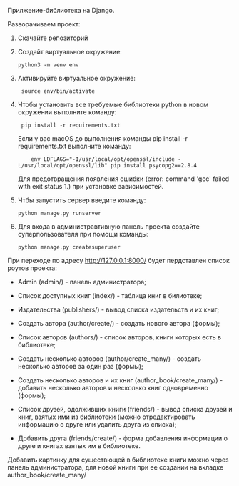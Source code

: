 Прилжение-библиотека на Django.

Разворачиваем проект:

1. Скачайте репозиторий
2. Создайт виртуальное окружение: 
    
       python3 -m venv env
       
3. Активируйте виртуальное окружение: 

        source env/bin/activate
        
4. Чтобы установить все требуемые библиотеки python в новом окружении выполните команду: 

        pip install -r requirements.txt
   
   Если у вас macOS до выполнения команды pip install -r requirements.txt выполните команду:       
   
           env LDFLAGS="-I/usr/local/opt/openssl/include -L/usr/local/opt/openssl/lib" pip install psycopg2==2.8.4      
   
   Для предотвращения появления ошибки (error: command 'gcc' failed with exit status 1.) при установке зависимостей.
   
5. Чтбы запустить сервер введите команду: 

       python manage.py runserver

6. Для входа в администравтивную панель проекта создайте суперпользователя при помощи команды: 

       python manage.py createsuperuser

При переходе по адресу http://127.0.0.1:8000/ будет пердставлен список роутов проекта:

* Admin (admin/) - панель администратора;

* Список доступных книг (index/) - таблица книг в билиотеке;

* Издательства (publishers/) - вывод списка издательств и их книг;

* Создать автора (author/create/) - создать нового автора (формы);

* Список авторов (authors/) - список авторов, книги которых есть в библиотеке;

* Создать несколько авторов (author/create_many/) - создать несколько авторов за один раз (формы);

* Создать несколько авторов и их книг (author_book/create_many/) - добавить несколько авторов и несколько книг одновременно (формы);

* Список друзей, одолживших книги (friends/) - вывод списка друзей и книг, взятых ими из библиотеки (можно отредактировать информацию о друге или удалить друга из списка);

* Добавить друга (friends/create/) - форма добавления информации о друге и книгах взятых им в библиотеке.

Добавить картинку для существющей в библиотеке книги можно через панель администратора, для новой книги при ее создании на вкладке author_book/create_many/
